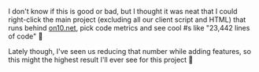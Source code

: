 I don't know if this is good or bad, but I thought it was neat that I could right-click the main project (excluding all our client script and HTML) that runs behind [on10.net](http://on10.net), pick code metrics and see cool #s like "23,442 lines of code" 🙂



Lately though, I've seen us reducing that number while adding features, so this might the highest result I'll ever see for this project 🙂